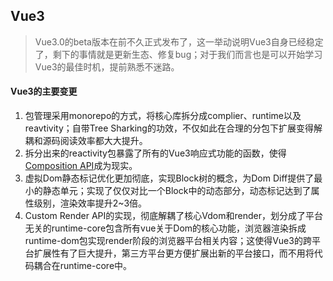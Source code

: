 ## Vue3
> Vue3.0的beta版本在前不久正式发布了，这一举动说明Vue3自身已经稳定了，剩下的事情就是更新生态、修复bug；对于我们而言也是可以开始学习Vue3的最佳时机，提前熟悉不迷路。

#### Vue3的主要变更

1. 包管理采用monorepo的方式，将核心库拆分成complier、runtime以及reavtivity；自带Tree Sharking的功效，不仅如此在合理的分包下扩展变得解耦和源码阅读效率都大大提升。
2. 拆分出来的reactivity包暴露了所有的Vue3响应式功能的函数，使得[Composition API](https://composition-api.vuejs.org/zh/)成为现实。
3. 虚拟Dom静态标记优化更加彻底，实现Block树的概念，为Dom Diff提供了最小的静态单元；实现了仅仅对比一个Block中的动态部分，动态标记达到了属性级别，渲染效率提升2~3倍。
4. Custom Render API的实现，彻底解耦了核心Vdom和render，划分成了平台无关的runtime-core包含所有vue关于Dom的核心功能，浏览器渲染拆成runtime-dom包实现render阶段的浏览器平台相关内容；这使得Vue3的跨平台扩展性有了巨大提升，第三方平台更方便扩展出新的平台接口，而不用将代码耦合在runtime-core中。

